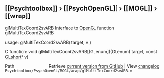 ## [[Psychtoolbox]] &#8250; [[PsychOpenGL]] &#8250; [[MOGL]] &#8250; [[wrap]]

glMultiTexCoord2svARB  Interface to [OpenGL](OpenGL) function glMultiTexCoord2svARB  
  
usage:  glMultiTexCoord2svARB( target, v )  
  
C function:  void glMultiTexCoord2svARB[(GLenum]((GLenum) target, const [GLshort](GLshort)\* v)  




<div class="code_header" style="text-align:right;">
  <span style="float:left;">Path&nbsp;&nbsp;</span> <span class="counter">Retrieve <a href=
  "https://raw.github.com/Psychtoolbox-3/Psychtoolbox-3/beta/Psychtoolbox/PsychOpenGL/MOGL/wrap/glMultiTexCoord2svARB.m">current version from GitHub</a> | View <a href=
  "https://github.com/Psychtoolbox-3/Psychtoolbox-3/commits/beta/Psychtoolbox/PsychOpenGL/MOGL/wrap/glMultiTexCoord2svARB.m">changelog</a></span>
</div>
<div class="code">
  <code>Psychtoolbox/PsychOpenGL/MOGL/wrap/glMultiTexCoord2svARB.m</code>
</div>

